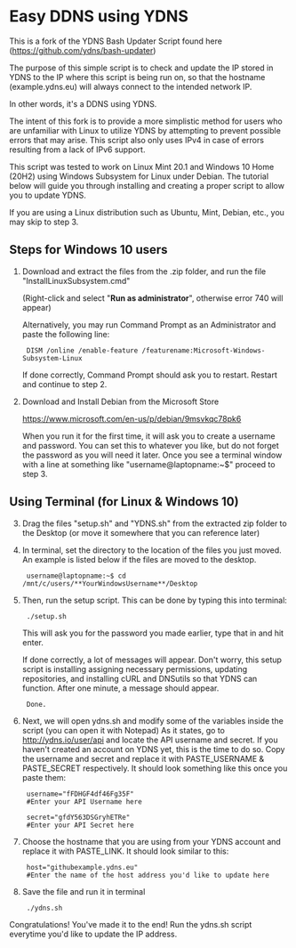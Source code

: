 # Easy DDNS using YDNS

This is a fork of the YDNS Bash Updater Script found here (https://github.com/ydns/bash-updater)

The purpose of this simple script is to check and update the IP stored in YDNS to the IP where this script is being run on, so that the hostname (example.ydns.eu) will always connect to the intended network IP. 

In other words, it's a DDNS using YDNS. 

The intent of this fork is to provide a more simplistic method for users who are unfamiliar with Linux to utilize YDNS by attempting to prevent possible errors that may arise. This script also only uses IPv4 in case of errors resulting from a lack of IPv6 support. 

This script was tested to work on Linux Mint 20.1 and Windows 10 Home (20H2) using Windows Subsystem for Linux under Debian. The tutorial below will guide you through installing and creating a proper script to allow you to update YDNS.

If you are using a Linux distribution such as Ubuntu, Mint, Debian, etc., you may skip to step 3.
## Steps for Windows 10 users

1) Download and extract the files from the .zip folder, and run the file "InstallLinuxSubsystem.cmd" 

	(Right-click and select "**Run as administrator**", otherwise error 740 will appear)

	Alternatively, you may run Command Prompt as an Administrator and paste the following line:

		DISM /online /enable-feature /featurename:Microsoft-Windows-Subsystem-Linux
		
	If done correctly, Command Prompt should ask you to restart. Restart and continue to step 2.
	
2) Download and Install Debian from the Microsoft Store

	https://www.microsoft.com/en-us/p/debian/9msvkqc78pk6
	
	When you run it for the first time, it will ask you to create a username and password. You can set this to whatever you like, but do not forget the password as you will need it later. Once you see a terminal window with a line at something like "username@laptopname:~$" proceed to step 3.
	
## Using Terminal (for Linux & Windows 10)

3) Drag the files "setup.sh" and "YDNS.sh" from the extracted zip folder to the Desktop (or move it somewhere that you can reference later)
4) In terminal, set the directory to the location of the files you just moved. An example is listed below if the files are moved to the desktop.

		username@laptopname:~$ cd /mnt/c/users/**YourWindowsUsername**/Desktop
5) Then, run the setup script. This can be done by typing this into terminal:

		./setup.sh
	This will ask you for the password you made earlier, type that in and hit enter.
	
	If done correctly, a lot of messages will appear. Don't worry, this setup script is installing assigning necessary permissions, updating repositories, and installing cURL and DNSutils so that YDNS can function. After one minute, a message should appear.
	
		Done.
6) Next, we will open ydns.sh and modify some of the variables inside the script (you can open it with Notepad)
	As it states, go to http://ydns.io/user/api and locate the API username and secret.
		If you haven't created an account on YDNS yet, this is the time to do so.
	Copy the username and secret and replace it with PASTE_USERNAME & PASTE_SECRET respectively. It should look something like this once you paste them:
	
		username="fFDHGF4df46Fg35F" 
		#Enter your API Username here
		
		secret="gfdY563DSGryhETRe" 
		#Enter your API Secret here

7) Choose the hostname that you are using from your YDNS account and replace it with PASTE_LINK. It should look similar to this:

		host="githubexample.ydns.eu" 
		#Enter the name of the host address you'd like to update here

8) Save the file and run it in terminal

		./ydns.sh
		
Congratulations! You've made it to the end! Run the ydns.sh script everytime you'd like to update the IP address. 

